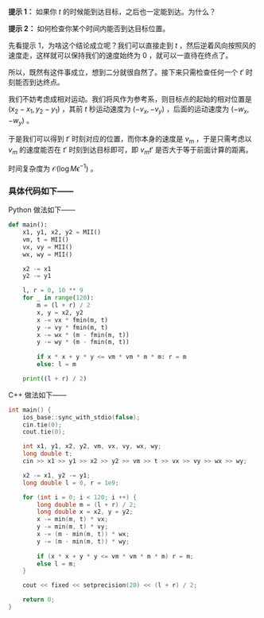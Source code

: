 **提示 1：** 如果你 $t$ 的时候能到达目标，之后也一定能到达。为什么？

**提示 2：** 如何检查你某个时间内能否到达目标位置。

先看提示 1，为啥这个结论成立呢？我们可以直接走到 $t$ ，然后逆着风向按照风的速度走，这样就可以保持我们的速度始终为 $0$ ，就可以一直待在终点了。

所以，既然有这件事成立，想到二分就很自然了。接下来只需检查任何一个 $t'$ 时刻能否到达终点。

我们不妨考虑成相对运动。我们将风作为参考系，则目标点的起始的相对位置是 $(x_2-x_1,y_2-y_1)$ ，其前 $t$ 秒运动速度为 $(-v_x,-v_y)$ ，后面的运动速度为 $(-w_x,-w_y)$ 。

于是我们可以得到 $t'$ 时刻对应的位置，而你本身的速度是 $v_m$ ，于是只需考虑以 $v_m$ 的速度能否在 $t'$ 时刻到达目标即可，即 $v_mt'$ 是否大于等于前面计算的距离。

时间复杂度为 $\mathcal{O}(\log M\epsilon^{-1})$ 。

### 具体代码如下——

Python 做法如下——

```Python []
def main():
    x1, y1, x2, y2 = MII()
    vm, t = MII()
    vx, vy = MII()
    wx, wy = MII()

    x2 -= x1
    y2 -= y1

    l, r = 0, 10 ** 9
    for _ in range(120):
        m = (l + r) / 2
        x, y = x2, y2
        x -= vx * fmin(m, t)
        y -= vy * fmin(m, t)
        x -= wx * (m - fmin(m, t))
        y -= wy * (m - fmin(m, t))
        
        if x * x + y * y <= vm * vm * m * m: r = m
        else: l = m

    print((l + r) / 2)
```

C++ 做法如下——

```cpp []
int main() {
    ios_base::sync_with_stdio(false);
    cin.tie(0);
    cout.tie(0);

    int x1, y1, x2, y2, vm, vx, vy, wx, wy;
    long double t;
    cin >> x1 >> y1 >> x2 >> y2 >> vm >> t >> vx >> vy >> wx >> wy;

    x2 -= x1, y2 -= y1;
    long double l = 0, r = 1e9;

    for (int i = 0; i < 120; i ++) {
        long double m = (l + r) / 2;
        long double x = x2, y = y2;
        x -= min(m, t) * vx;
        y -= min(m, t) * vy;
        x -= (m - min(m, t)) * wx;
        y -= (m - min(m, t)) * wy;
        
        if (x * x + y * y <= vm * vm * m * m) r = m;
        else l = m;
    }

    cout << fixed << setprecision(20) << (l + r) / 2;

    return 0;
}
```
